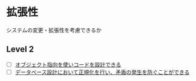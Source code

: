 # 拡張性

システムの変更・拡張性を考慮できるか

## Level 2

- [ ] [オブジェクト指向を使いコードを設計できる](/quest/technologies/object_oriented/OBJECT_ORIENTED_DEVELOPMENT.md)
- [ ] [データベース設計において正規化を行い、矛盾の発生を防ぐことができる](/quest/technologies/database/NORMALIZATION.md)
